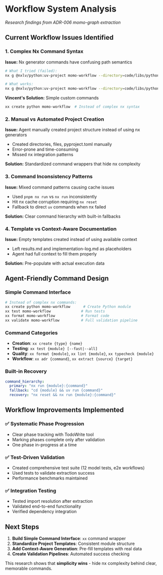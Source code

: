 # Workflow System Analysis

*Research findings from ADR-006 momo-graph extraction*

## Current Workflow Issues Identified

### 1. Complex Nx Command Syntax
**Issue:** Nx generator commands have confusing path semantics
```bash
# What I tried (failed):
nx g @nxlv/python:uv-project momo-workflow --directory=code/libs/python/

# What works:
nx g @nxlv/python:uv-project momo-workflow --directory=code/libs/python/momo-workflow
```

**Vincent's Solution:** Simple custom commands
```bash
xx create python momo-workflow  # Instead of complex nx syntax
```

### 2. Manual vs Automated Project Creation
**Issue:** Agent manually created project structure instead of using nx generators
- Created directories, files, pyproject.toml manually
- Error-prone and time-consuming
- Missed nx integration patterns

**Solution:** Standardized command wrappers that hide nx complexity

### 3. Command Inconsistency Patterns
**Issue:** Mixed command patterns causing cache issues
- Used `pnpm nx run` vs `nx run` inconsistently
- Hit nx cache corruption requiring `nx reset`
- Fallback to direct `uv` commands when nx failed

**Solution:** Clear command hierarchy with built-in fallbacks

### 4. Template vs Context-Aware Documentation
**Issue:** Empty templates created instead of using available context
- Left results.md and implementation-log.md as placeholders
- Agent had full context to fill them properly

**Solution:** Pre-populate with actual execution data

## Agent-Friendly Command Design

### Simple Command Interface
```bash
# Instead of complex nx commands:
xx create python momo-workflow      # Create Python module
xx test momo-workflow              # Run tests
xx format momo-workflow            # Format code
xx validate momo-workflow          # Full validation pipeline
```

### Command Categories
- **Creation**: `xx create {type} {name}`
- **Testing**: `xx test {module} [--fast|--all]`
- **Quality**: `xx format {module}`, `xx lint {module}`, `xx typecheck {module}`
- **Workflow**: `xx adr {command}`, `xx extract {source} {target}`

### Built-in Recovery
```yaml
command_hierarchy:
  primary: "nx run {module}:{command}"
  fallback: "cd {module} && uv run {command}"
  recovery: "nx reset && nx run {module}:{command}"
```

## Workflow Improvements Implemented

### ✅ Systematic Phase Progression
- Clear phase tracking with TodoWrite tool
- Marking phases complete only after validation
- One phase in-progress at a time

### ✅ Test-Driven Validation
- Created comprehensive test suite (12 model tests, e2e workflows)  
- Used tests to validate extraction success
- Performance benchmarks maintained

### ✅ Integration Testing
- Tested import resolution after extraction
- Validated end-to-end functionality
- Verified dependency integration

## Next Steps

1. **Build Simple Command Interface**: `xx` command wrapper
2. **Standardize Project Templates**: Consistent module structure  
3. **Add Context-Aware Generation**: Pre-fill templates with real data
4. **Create Validation Pipelines**: Automated success checking

This research shows that **simplicity wins** - hide nx complexity behind clear, memorable commands.
